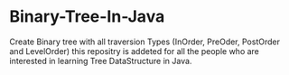 # Binary-Tree-In-Java
Create Binary tree with all traversion Types (InOrder, PreOder, PostOrder and LevelOrder)
this repositry is addeted for all the people who are interested in learning Tree DataStructure in Java. 

